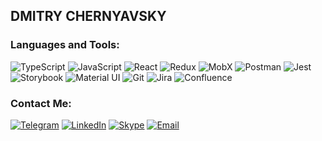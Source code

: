 ## DMITRY CHERNYAVSKY



### Languages and Tools:
![TypeScript](https://img.shields.io/badge/-TypeScript-090909?style=for-the-badge&logo=TypeScript&logoColor=3178C6)
![JavaScript](https://img.shields.io/badge/-JavaScript-090909?style=for-the-badge&logo=javascript&logoColor=F7DF1E)
![React](https://img.shields.io/badge/-React-090909?style=for-the-badge&logo=React&logoColor=61DAFB)
![Redux](https://img.shields.io/badge/-Redux-090909?style=for-the-badge&logo=Redux&logoColor=764ABC)
![MobX](https://img.shields.io/badge/-MobX-090909?style=for-the-badge&logo=MobX&logoColor=FF9955)
![Postman](https://img.shields.io/badge/-Postman-090909?style=for-the-badge&logo=Postman&logoColor=FF6C37)
![Jest](https://img.shields.io/badge/-Jest-090909?style=for-the-badge&logo=Jest&logoColor=C21325)
![Storybook](https://img.shields.io/badge/-Storybook-090909?style=for-the-badge&logo=Storybook&logoColor=FF4785)
![Material UI](https://img.shields.io/badge/-MaterialUI-090909?style=for-the-badge&logo=Material-UI&logoColor=0081CB)
![Git](https://img.shields.io/badge/-Git-090909?style=for-the-badge&logo=Git&logoColor=F05032)
![Jira](https://img.shields.io/badge/-Jira-090909?style=for-the-badge&logo=Jira&logoColor=0052CC)
![Confluence](https://img.shields.io/badge/-Confluence-090909?style=for-the-badge&logo=Confluence&logoColor=172B4D)


### Contact Me:
[![Telegram](https://img.shields.io/badge/-Telegram-090909?style=for-the-badge&logo=telegram&logoColor=26A5E4)](https://t.me/dchernyavsky)
[![LinkedIn](https://img.shields.io/badge/-LinkedIn-090909?style=for-the-badge&logo=linkedin&logoColor=0A66C2)](https://www.linkedin.com/in/dchernyavsky)
[![Skype](https://img.shields.io/badge/-Skype-090909?style=for-the-badge&logo=skype&logoColor=0A66C2)](https://join.skype.com/invite/nRbWado6rz7W)
[![Email](https://img.shields.io/badge/-Gmail-090909?style=for-the-badge&logo=Gmail&logoColor=EA4335)](mailto:dchernyavsky678@gmail.com)
